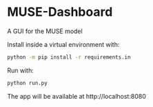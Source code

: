 # MUSE-Dashboard
A GUI for the MUSE model

Install inside a virtual environment with:
```bash
python -m pip install -r requirements.in
```

Run with:
```bash
python run.py
```

The app will be available at http://localhost:8080
